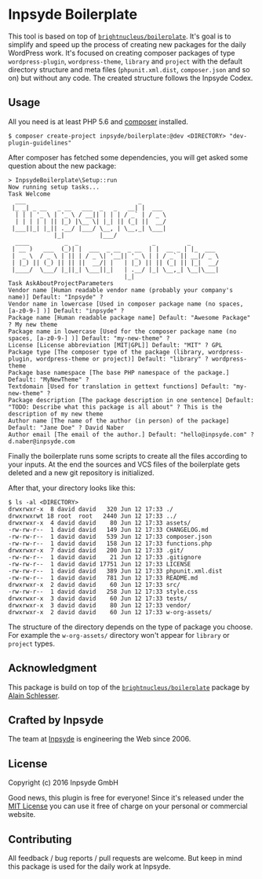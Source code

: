# Inpsyde Boilerplate

This tool is based on top of [`brightnucleus/boilerplate`](https://github.com/brightnucleus/boilerplate). It's goal is to simplify and speed up the process of creating new packages for the daily WordPress work. It's focused on creating composer packages of type `wordpress-plugin`, `wordpress-theme`, `library` and `project` with the default directory structure and meta files (`phpunit.xml.dist`, `composer.json` and so on) but without any code. The created structure follows the Inpsyde Codex.

## Usage

All you need is at least PHP 5.6 and [composer](https://getcomposer.org/) installed. 

```
$ composer create-project inpsyde/boilerplate:@dev <DIRECTORY> "dev-plugin-guidelines"
```

After composer has fetched some dependencies, you will get asked some question about the new package:

```
> InpsydeBoilerplate\Setup::run
Now running setup tasks...
Task Welcome
  ___                                _
 |_ _| _ __   _ __   ___  _   _   __| |  ___
  | | | '_ \ | '_ \ / __|| | | | / _` | / _ \
  | | | | | || |_) |\__ \| |_| || (_| ||  __/
 |___||_| |_|| .__/ |___/ \__, | \__,_| \___|
             |_|          |___/
  ____          _  _                     _         _
 | __ )   ___  (_)| |  ___  _ __  _ __  | |  __ _ | |_  ___
 |  _ \  / _ \ | || | / _ \| '__|| '_ \ | | / _` || __|/ _ \
 | |_) || (_) || || ||  __/| |   | |_) || || (_| || |_|  __/
 |____/  \___/ |_||_| \___||_|   | .__/ |_| \__,_| \__|\___|
                                 |_|
Task AskAboutProjectParameters
Vendor name [Human readable vendor name (probably your company's name)] Default: "Inpsyde" ?
Vendor name in lowercase [Used in composer package name (no spaces, [a-z0-9-] )] Default: "inpsyde" ?
Package name [Human readable package name] Default: "Awesome Package" ? My new theme
Package name in lowercase [Used for the composer package name (no spaces, [a-z0-9-] )] Default: "my-new-theme" ?
License [License abbreviation [MIT|GPL]] Default: "MIT" ? GPL
Package type [The composer type of the package (library, wordpress-plugin, wordpress-theme or project)] Default: "library" ? wordpress-theme
Package base namespace [The base PHP namespace of the package.] Default: "MyNewTheme" ?
Textdomain [Used for translation in gettext functions] Default: "my-new-theme" ?
Package description [The package description in one sentence] Default: "TODO: Describe what this package is all about" ? This is the description of my new theme
Author name [The name of the author (in person) of the package] Default: "Jane Doe" ? David Naber
Author email [The email of the author.] Default: "hello@inpsyde.com" ? d.naber@inpsyde.com
```

Finally the boilerplate runs some scripts to create all the files according to your inputs. At the end the sources and VCS files of the boilerplate gets deleted and a new git repository is initialized.

After that, your directory looks like this:

```
$ ls -al <DIRECTORY>
drwxrwxr-x  8 david david   320 Jun 12 17:33 ./
drwxrwxrwt 18 root  root   2440 Jun 12 17:33 ../
drwxrwxr-x  4 david david    80 Jun 12 17:33 assets/
-rw-rw-r--  1 david david   149 Jun 12 17:33 CHANGELOG.md
-rw-rw-r--  1 david david   539 Jun 12 17:33 composer.json
-rw-rw-r--  1 david david   158 Jun 12 17:33 functions.php
drwxrwxr-x  7 david david   200 Jun 12 17:33 .git/
-rw-rw-r--  1 david david    21 Jun 12 17:33 .gitignore
-rw-rw-r--  1 david david 17751 Jun 12 17:33 LICENSE
-rw-rw-r--  1 david david   389 Jun 12 17:33 phpunit.xml.dist
-rw-rw-r--  1 david david   781 Jun 12 17:33 README.md
drwxrwxr-x  2 david david    60 Jun 12 17:33 src/
-rw-rw-r--  1 david david   258 Jun 12 17:33 style.css
drwxrwxr-x  3 david david    60 Jun 12 17:33 tests/
drwxrwxr-x  3 david david    80 Jun 12 17:33 vendor/
drwxrwxr-x  2 david david    60 Jun 12 17:33 w-org-assets/
```

The structure of the directory depends on the type of package you choose. For example the `w-org-assets/` directory won't appear for `library` or `project` types.

## Acknowledgment

This package is build on top of the [`brightnucleus/boilerplate`](https://github.com/brightnucleus/boilerplate) package by [Alain Schlesser](http://www.alainschlesser.com/).

## Crafted by Inpsyde

The team at [Inpsyde](https://inpsyde.com) is engineering the Web since 2006.

## License

Copyright (c) 2016 Inpsyde GmbH

Good news, this plugin is free for everyone! Since it's released under the [MIT License](LICENSE) you can use it free of charge on your personal or commercial website.

## Contributing

All feedback / bug reports / pull requests are welcome. But keep in mind this package is used for the daily work at Inpsyde.
